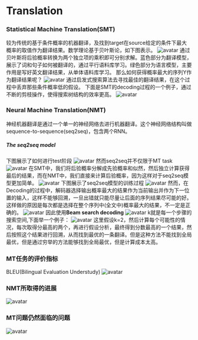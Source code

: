 # Translation
### Statistical Machine Translation(SMT)
较为传统的基于条件概率的机器翻译，及找到target在source给定的条件下最大概率的取值作为翻译结果。数学理论基于贝叶斯论，如下图表示。
![avatar](https://github.com/coderGray1296/NLP/blob/master/cs224n/pictures/6.1.png)
通过贝叶斯将后验概率转换为两个独立项的乘积即可分别求解。蓝色部分为翻译模型，展示了词和句子如何被翻译的，通过平行语料库学习。绿色部分为语言模型，主要作用是写好英文翻译结果，从单体语料库学习。
那么如何获得概率最大的序列Y作为翻译结果呢？
![avatar](https://github.com/coderGray1296/NLP/blob/master/cs224n/pictures/6.2.png)
通过启发式搜索算法去寻找最佳的翻译结果，在这个过程中丢弃那些条件概率低的假设。
下面是SMT的decoding过程的一个例子，通过不断的剪枝操作，使得搜索树结构的效率更高。
![avatar](https://github.com/coderGray1296/NLP/blob/master/cs224n/pictures/6.3.png)
### Neural Machine Translation(NMT)
神经机器翻译是通过一个单一的神经网络去进行机器翻译。这个神经网络结构叫做sequence-to-sequence(seq2seq)，包含两个RNN。
##### The seq2seq model
下图展示了如何进行test阶段
![avatar](https://github.com/coderGray1296/NLP/blob/master/cs224n/pictures/6.4.png)
然而seq2seq并不仅限于MT task
![avatar](https://github.com/coderGray1296/NLP/blob/master/cs224n/pictures/6.5.png)
在SMT中，我们将后验概率分解成先验概率和似然，然后独立计算获得最后的结果，而在NMT中，我们直接来计算后验概率，因为这样对于seq2seq模型更加简单。
![avatar](https://github.com/coderGray1296/NLP/blob/master/cs224n/pictures/6.6.png)
下图展示了seq2seq模型的训练过程
![avatar](https://github.com/coderGray1296/NLP/blob/master/cs224n/pictures/6.7.png)
然而，在Decoding的过程中，解码器选择输出概率最大的结果作为当前输出并作为下一位置的输入，这样不能够回溯，一旦出错就只能尽量让后面的序列结果尽可能的好。这样做的原因是每次都是选择在整个序列中(全文中)概率最大的结果，不一定是正确的。
![avatar](https://github.com/coderGray1296/NLP/blob/master/cs224n/pictures/6.8.png)
因此使用**Beam search decoding**
![avatar](https://github.com/coderGray1296/NLP/blob/master/cs224n/pictures/6.9.png)
k就是每一个步骤的搜索空间,下面举一个例子：
![avatar](https://github.com/coderGray1296/NLP/blob/master/cs224n/pictures/6.10.png)
这里假设k=2，然后计算每个可能性的情况，每次取得分最高的两个，再进行假设分析，最终得到分数最高的一个结果，然后按照这个结果进行回溯，从而找到最优的一条翻译。但是这种方法不能找到全局最优，但是通过穷举的方法能够找到全局最优，但是计算成本太高。
### MT任务的评价指标
BLEU(Bilingual Evaluation Understudy)
![avatar](https://github.com/coderGray1296/NLP/blob/master/cs224n/pictures/6.11.png)
### NMT所取得的进展
![avatar](https://github.com/coderGray1296/NLP/blob/master/cs224n/pictures/6.12.png)
### MT问题仍然面临的问题
![avatar](https://github.com/coderGray1296/NLP/blob/master/cs224n/pictures/6.13.png)
